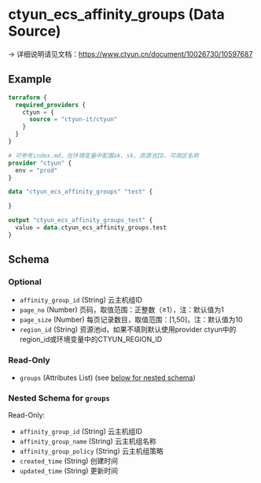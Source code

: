 # ctyun_ecs_affinity_groups (Data Source)
-> 详细说明请见文档：https://www.ctyun.cn/document/10026730/10597687



## Example

```terraform
terraform {
  required_providers {
    ctyun = {
      source = "ctyun-it/ctyun"
    }
  }
}

# 可参考index.md，在环境变量中配置ak、sk、资源池ID、可用区名称
provider "ctyun" {
  env = "prod"
}

data "ctyun_ecs_affinity_groups" "test" {

}

output "ctyun_ecs_affinity_groups_test" {
  value = data.ctyun_ecs_affinity_groups.test
}
```

<!-- schema generated by tfplugindocs -->
## Schema

### Optional

- `affinity_group_id` (String) 云主机组ID
- `page_no` (Number) 页码，取值范围：正整数（≥1），注：默认值为1
- `page_size` (Number) 每页记录数目，取值范围：[1,50]，注：默认值为10
- `region_id` (String) 资源池id，如果不填则默认使用provider ctyun中的region_id或环境变量中的CTYUN_REGION_ID

### Read-Only

- `groups` (Attributes List) (see [below for nested schema](#nestedatt--groups))

<a id="nestedatt--groups"></a>
### Nested Schema for `groups`

Read-Only:

- `affinity_group_id` (String) 云主机组ID
- `affinity_group_name` (String) 云主机组名称
- `affinity_group_policy` (String) 云主机组策略
- `created_time` (String) 创建时间
- `updated_time` (String) 更新时间